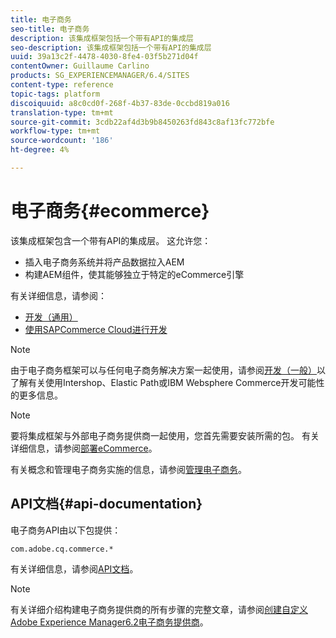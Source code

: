 ```yaml
---
title: 电子商务
seo-title: 电子商务
description: 该集成框架包括一个带有API的集成层
seo-description: 该集成框架包括一个带有API的集成层
uuid: 39a13c2f-4478-4030-8fe4-03f5b271d04f
contentOwner: Guillaume Carlino
products: SG_EXPERIENCEMANAGER/6.4/SITES
content-type: reference
topic-tags: platform
discoiquuid: a8c0cd0f-268f-4b37-83de-0ccbd819a016
translation-type: tm+mt
source-git-commit: 3cdb22af4d3b9b8450263fd843c8af13fc772bfe
workflow-type: tm+mt
source-wordcount: '186'
ht-degree: 4%

---
```



# 电子商务{#ecommerce}

该集成框架包含一个带有API的集成层。 这允许您：

* 插入电子商务系统并将产品数据拉入AEM
* 构建AEM组件，使其能够独立于特定的eCommerce引擎

有关详细信息，请参阅：

* [开发（通用）](/help/sites-developing/generic.md)
* [使用SAPCommerce Cloud进行开发](/help/sites-developing/sap-commerce-cloud.md)

>[!NOTE]
>
>由于电子商务框架可以与任何电子商务解决方案一起使用，请参阅[开发（一般）](/help/sites-developing/generic.md)以了解有关使用Intershop、Elastic Path或IBM Websphere Commerce开发可能性的更多信息。

>[!NOTE]
>
>要将集成框架与外部电子商务提供商一起使用，您首先需要安装所需的包。 有关详细信息，请参阅[部署eCommerce](/help/sites-deploying/ecommerce.md)。
>
>有关概念和管理电子商务实施的信息，请参阅[管理电子商务](/help/sites-administering/ecommerce.md)。

## API文档{#api-documentation}

电子商务API由以下包提供：

`com.adobe.cq.commerce.*`

有关详细信息，请参阅[API文档](https://helpx.adobe.com/experience-manager/6-4/sites/developing/using/reference-materials/javadoc/index.html)。

>[!NOTE]
>
>有关详细介绍构建电子商务提供商的所有步骤的完整文章，请参阅[创建自定义Adobe Experience Manager6.2电子商务提供商](https://helpx.adobe.com/cn/experience-manager/using/ecommerce62.html)。

